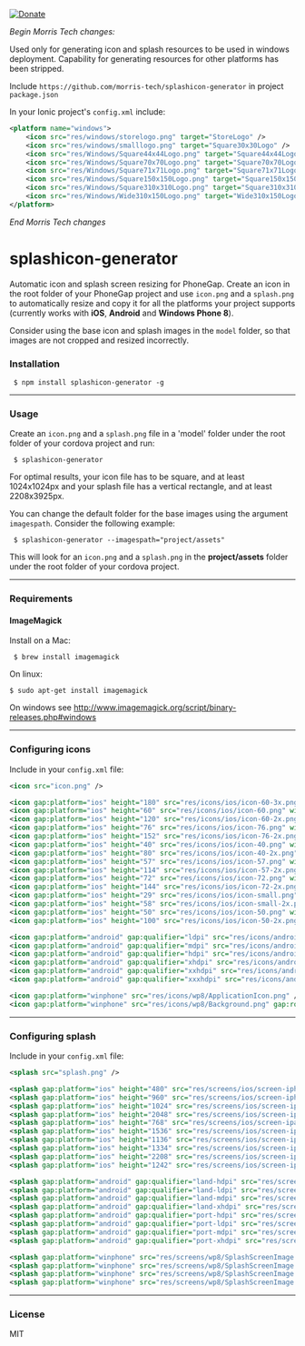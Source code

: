 [![Donate](https://img.shields.io/badge/Donate-PayPal-green.svg)](https://www.paypal.com/cgi-bin/webscr?cmd=_s-xclick&hosted_button_id=UPBTHKNBECBQL)

_Begin Morris Tech changes:_

Used only for generating icon and splash resources to be used in windows deployment. Capability for generating resources for other platforms has been stripped.

Include ```https://github.com/morris-tech/splashicon-generator``` in project ```package.json```

In your Ionic project's ```config.xml``` include:

```xml
<platform name="windows">
    <icon src="res/windows/storelogo.png" target="StoreLogo" />
    <icon src="res/windows/smalllogo.png" target="Square30x30Logo" />
    <icon src="res/Windows/Square44x44Logo.png" target="Square44x44Logo" />
    <icon src="res/Windows/Square70x70Logo.png" target="Square70x70Logo" />
    <icon src="res/Windows/Square71x71Logo.png" target="Square71x71Logo" />
    <icon src="res/Windows/Square150x150Logo.png" target="Square150x150Logo" />
    <icon src="res/Windows/Square310x310Logo.png" target="Square310x310Logo" />
    <icon src="res/Windows/Wide310x150Logo.png" target="Wide310x150Logo" />
</platform>
```

_End Morris Tech changes_

# splashicon-generator

Automatic icon and splash screen resizing for PhoneGap. Create an icon in the root folder of your PhoneGap project and use ```icon.png``` and a ```splash.png``` to automatically resize and copy it for all the platforms your project supports (currently works with **iOS**, **Android** and **Windows Phone 8**).

Consider using the base icon and splash images in the `model` folder, so that images are not cropped and resized incorrectly.

### Installation

     $ npm install splashicon-generator -g

---

### Usage

Create an ```icon.png``` and a ```splash.png``` file in a 'model' folder under the root folder of your cordova project and run:

     $ splashicon-generator

For optimal results, your icon file has to be square, and at least 1024x1024px and your splash file has a vertical rectangle, and at least 2208x3925px.

You can change the default folder for the base images using the argument `imagespath`. Consider the following example:

     $ splashicon-generator --imagespath="project/assets"

This will look for an ```icon.png``` and a ```splash.png``` in the **project/assets** folder under the root folder of your cordova project.

---

### Requirements

#### ImageMagick

Install on a Mac:

     $ brew install imagemagick

On linux:

    $ sudo apt-get install imagemagick

On windows see http://www.imagemagick.org/script/binary-releases.php#windows

---

### Configuring icons

Include in your ```config.xml``` file:

```xml
<icon src="icon.png" />

<icon gap:platform="ios" height="180" src="res/icons/ios/icon-60-3x.png" width="180" />
<icon gap:platform="ios" height="60" src="res/icons/ios/icon-60.png" width="60" />
<icon gap:platform="ios" height="120" src="res/icons/ios/icon-60-2x.png" width="120" />
<icon gap:platform="ios" height="76" src="res/icons/ios/icon-76.png" width="76" />
<icon gap:platform="ios" height="152" src="res/icons/ios/icon-76-2x.png" width="152" />
<icon gap:platform="ios" height="40" src="res/icons/ios/icon-40.png" width="40" />
<icon gap:platform="ios" height="80" src="res/icons/ios/icon-40-2x.png" width="80" />
<icon gap:platform="ios" height="57" src="res/icons/ios/icon-57.png" width="57" />
<icon gap:platform="ios" height="114" src="res/icons/ios/icon-57-2x.png" width="114" />
<icon gap:platform="ios" height="72" src="res/icons/ios/icon-72.png" width="72" />
<icon gap:platform="ios" height="144" src="res/icons/ios/icon-72-2x.png" width="144" />
<icon gap:platform="ios" height="29" src="res/icons/ios/icon-small.png" width="29" />
<icon gap:platform="ios" height="58" src="res/icons/ios/icon-small-2x.png" width="58" />
<icon gap:platform="ios" height="50" src="res/icons/ios/icon-50.png" width="50" />
<icon gap:platform="ios" height="100" src="res/icons/ios/icon-50-2x.png" width="100" />

<icon gap:platform="android" gap:qualifier="ldpi" src="res/icons/android/icon-36-ldpi.png" />
<icon gap:platform="android" gap:qualifier="mdpi" src="res/icons/android/icon-48-mdpi.png" />
<icon gap:platform="android" gap:qualifier="hdpi" src="res/icons/android/icon-72-hdpi.png" />
<icon gap:platform="android" gap:qualifier="xhdpi" src="res/icons/android/icon-96-xhdpi.png" />
<icon gap:platform="android" gap:qualifier="xxhdpi" src="res/icons/android/icon-144-xxhdpi.png" />
<icon gap:platform="android" gap:qualifier="xxxhdpi" src="res/icons/android/icon-192-xxxhdpi.png" />

<icon gap:platform="winphone" src="res/icons/wp8/ApplicationIcon.png" />
<icon gap:platform="winphone" src="res/icons/wp8/Background.png" gap:role="background" />

```

---

### Configuring splash

Include in your ```config.xml``` file:

```xml
<splash src="splash.png" />

<splash gap:platform="ios" height="480" src="res/screens/ios/screen-iphone-portrait.png" width="320" />
<splash gap:platform="ios" height="960" src="res/screens/ios/screen-iphone-portrait-2x.png" width="640" />
<splash gap:platform="ios" height="1024" src="res/screens/ios/screen-ipad-portrait.png" width="768" />
<splash gap:platform="ios" height="2048" src="res/screens/ios/screen-ipad-portrait-2x.png" width="1536" />
<splash gap:platform="ios" height="768" src="res/screens/ios/screen-ipad-landscape.png" width="1024" />
<splash gap:platform="ios" height="1536" src="res/screens/ios/screen-ipad-landscape-2x.png" width="2048" />
<splash gap:platform="ios" height="1136" src="res/screens/ios/screen-iphone-568h-2x.png" width="640" />
<splash gap:platform="ios" height="1334" src="res/screens/ios/screen-iphone-portrait-667h.png" width="750" />
<splash gap:platform="ios" height="2208" src="res/screens/ios/screen-iphone-portrait-736h.png" width="1242" />
<splash gap:platform="ios" height="1242" src="res/screens/ios/screen-iphone-landscape-736h.png" width="2208" />

<splash gap:platform="android" gap:qualifier="land-hdpi" src="res/screens/android/screen-hdpi-landscape.png" />
<splash gap:platform="android" gap:qualifier="land-ldpi" src="res/screens/android/screen-ldpi-landscape.png" />
<splash gap:platform="android" gap:qualifier="land-mdpi" src="res/screens/android/screen-mdpi-landscape.png" />
<splash gap:platform="android" gap:qualifier="land-xhdpi" src="res/screens/android/screen-xhdpi-landscape.png" />
<splash gap:platform="android" gap:qualifier="port-hdpi" src="res/screens/android/screen-hdpi-portrait.png" />
<splash gap:platform="android" gap:qualifier="port-ldpi" src="res/screens/android/screen-ldpi-portrait.png" />
<splash gap:platform="android" gap:qualifier="port-mdpi" src="res/screens/android/screen-mdpi-portrait.png" />
<splash gap:platform="android" gap:qualifier="port-xhdpi" src="res/screens/android/screen-xhdpi-portrait.png" />

<splash gap:platform="winphone" src="res/screens/wp8/SplashScreenImage.jpg" />
<splash gap:platform="winphone" src="res/screens/wp8/SplashScreenImage.screen-720p.jpg" />
<splash gap:platform="winphone" src="res/screens/wp8/SplashScreenImage.screen-WVGA.jpg" />
<splash gap:platform="winphone" src="res/screens/wp8/SplashScreenImage.screen-WXGA.jpg" />
```

---

### License

MIT
